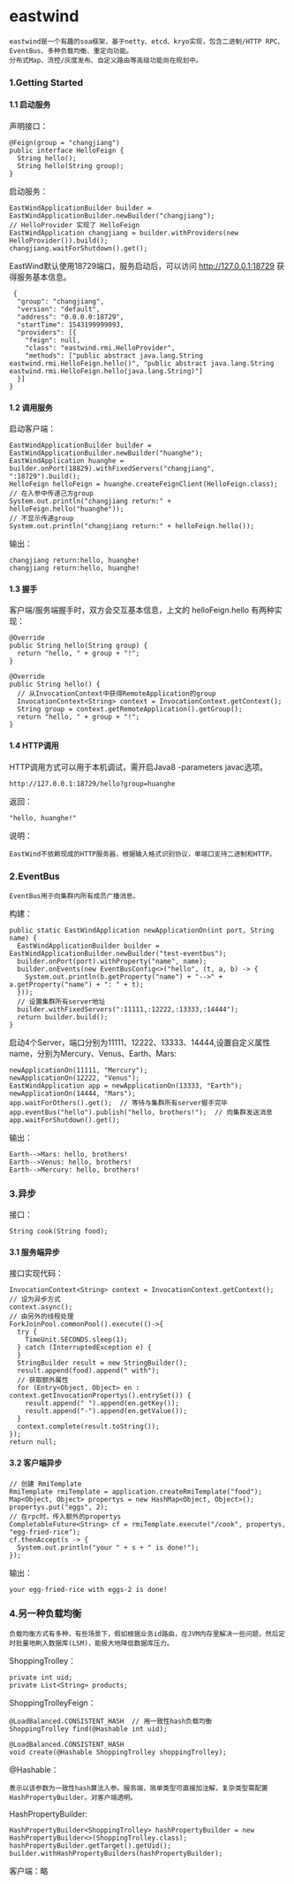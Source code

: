 # eastwind
    eastwind是一个有趣的soa框架，基于netty、etcd、kryo实现，包含二进制/HTTP RPC、EventBus、多种负载均衡、重定向功能。
    分布式Map、流控/灰度发布、自定义路由等高级功能尚在规划中。

### 1.Getting Started
#### 1.1 启动服务
  声明接口：
  
    @Feign(group = "changjiang")
    public interface HelloFeign {
      String hello();
      String hello(String group);
    }
    
  启动服务：
  
    EastWindApplicationBuilder builder = EastWindApplicationBuilder.newBuilder("changjiang");
    // HelloProvider 实现了 HelloFeign
    EastWindApplication changjiang = builder.withProviders(new HelloProvider()).build();
    changjiang.waitForShutdown().get();
    
  EastWind默认使用18729端口，服务启动后，可以访问 http://127.0.0.1:18729 获得服务基本信息。
  
     {
      "group": "changjiang",
      "version": "default",
      "address": "0.0.0.0:18729",
      "startTime": 1543199999093,
      "providers": [{
        "feign": null,
        "class": "eastwind.rmi.HelloProvider",
        "methods": ["public abstract java.lang.String eastwind.rmi.HelloFeign.hello()", "public abstract java.lang.String eastwind.rmi.HelloFeign.hello(java.lang.String)"]
      }]
    }

#### 1.2 调用服务
  启动客户端：
  
    EastWindApplicationBuilder builder = EastWindApplicationBuilder.newBuilder("huanghe");
    EastWindApplication huanghe = builder.onPort(18829).withFixedServers("changjiang", ":18729").build();
    HelloFeign helloFeign = huanghe.createFeignClient(HelloFeign.class);
    // 在入参中传递己方group  
    System.out.println("changjiang return:" + helloFeign.hello("huanghe"));
    // 不显示传递group
    System.out.println("changjiang return:" + helloFeign.hello());
    
  输出：
    
    changjiang return:hello, huanghe!
    changjiang return:hello, huanghe!
    
#### 1.3 握手
  客户端/服务端握手时，双方会交互基本信息，上文的 helloFeign.hello 有两种实现：
  
    @Override
    public String hello(String group) {
      return "hello, " + group + "!";
    }

    @Override
    public String hello() {
      // 从InvocationContext中获得RemoteApplication的group
      InvocationContext<String> context = InvocationContext.getContext();
      String group = context.getRemoteApplication().getGroup();
      return "hello, " + group + "!";
    }
    
#### 1.4 HTTP调用
  HTTP调用方式可以用于本机调试，需开启Java8 -parameters javac选项。
  
    http://127.0.0.1:18729/hello?group=huanghe
  
  返回：
  
    "hello, huanghe!"
  
  说明：
    
    EastWind不依赖现成的HTTP服务器，根据输入格式识别协议，单端口支持二进制和HTTP。
    
### 2.EventBus

    EventBus用于向集群内所有成员广播消息。
    
  构建：
  
    public static EastWindApplication newApplicationOn(int port, String name) {
      EastWindApplicationBuilder builder = EastWindApplicationBuilder.newBuilder("test-eventbus");
      builder.onPort(port).withProperty("name", name);
      builder.onEvents(new EventBusConfig<>("hello", (t, a, b) -> {
        System.out.println(b.getProperty("name") + "-->" + a.getProperty("name") + ": " + t);
      }));
      // 设置集群所有server地址
      builder.withFixedServers(":11111,:12222,:13333,:14444");
      return builder.build();
    }

  启动4个Server，端口分别为11111、12222、13333、14444,设置自定义属性name，分别为Mercury、Venus、Earth、Mars:
   
    newApplicationOn(11111, "Mercury");
    newApplicationOn(12222, "Venus");
    EastWindApplication app = newApplicationOn(13333, "Earth");
    newApplicationOn(14444, "Mars");
    app.waitForOthers().get();  // 等待与集群所有server握手完毕
    app.eventBus("hello").publish("hello, brothers!");  // 向集群发送消息
    app.waitForShutdown().get();
    
  输出：
    
    Earth-->Mars: hello, brothers!
    Earth-->Venus: hello, brothers!
    Earth-->Mercury: hello, brothers!

### 3.异步

  接口：
    
    String cook(String food);
    
#### 3.1 服务端异步
  
  接口实现代码：
  
    InvocationContext<String> context = InvocationContext.getContext();
    // 设为异步方式
	context.async();
    // 由另外的线程处理
	ForkJoinPool.commonPool().execute(()->{
	  try {
	    TimeUnit.SECONDS.sleep(1);
	  } catch (InterruptedException e) {
      }
	  StringBuilder result = new StringBuilder();
	  result.append(food).append(" with");
      // 获取额外属性
	  for (Entry<Object, Object> en : context.getInvocationPropertys().entrySet()) {
	    result.append(" ").append(en.getKey());
	    result.append("-").append(en.getValue());
	  }
      context.complete(result.toString());
	});
	return null;
    

#### 3.2 客户端异步

    // 创建 RmiTemplate
    RmiTemplate rmiTemplate = application.createRmiTemplate("food");
	Map<Object, Object> propertys = new HashMap<Object, Object>();
	propertys.put("eggs", 2);
    // 在rpc时，传入额外的propertys
	CompletableFuture<String> cf = rmiTemplate.execute("/cook", propertys, "egg-fried-rice");
	cf.thenAccept(s -> {
      System.out.println("your " + s + " is done!");
	});
    
  输出：
  
    your egg-fried-rice with eggs-2 is done!
    
### 4.另一种负载均衡

    负载均衡方式有多种，有些场景下，假如根据业务id路由，在JVM内存里解决一些问题，然后定时批量地刷入数据库(LSM)，能极大地降低数据库压力。
    
  ShoppingTrolley：
    
    private int uid;
    private List<String> products;
    
  ShoppingTrolleyFeign：
    
    @LoadBalanced.CONSISTENT_HASH  // 用一致性hash负载均衡
    ShoppingTrolley find(@Hashable int uid);
	
    @LoadBalanced.CONSISTENT_HASH
    void create(@Hashable ShoppingTrolley shoppingTrolley);
    
  @Hashable：
  
    表示以该参数为一致性hash算法入参。服务端，简单类型可直接加注解，复杂类型需配置HashPropertyBuilder。对客户端透明。
    
  HashPropertyBuilder:
  
    HashPropertyBuilder<ShoppingTrolley> hashPropertyBuilder = new HashPropertyBuilder<>(ShoppingTrolley.class);
    hashPropertyBuilder.getTarget().getUid();
    builder.withHashPropertyBuilders(hashPropertyBuilder);
    
  客户端：略
    
